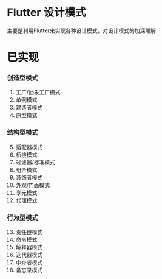 # Flutter 设计模式
主要是利用Flutter来实现各种设计模式，对设计模式的加深理解

# 已实现
### 创造型模式
1. 工厂/抽象工厂模式
2. 单例模式
3. 建造者模式
4. 原型模式

### 结构型模式
5. 适配器模式
6. 桥接模式
7. 过滤器/标准模式
8. 组合模式
9. 装饰者模式
10. 外观/门面模式
11. 享元模式
12. 代理模式

### 行为型模式
13. 责任链模式
14. 命令模式
15. 解释器模式
16. 迭代器模式
17. 中介者模式
18. 备忘录模式